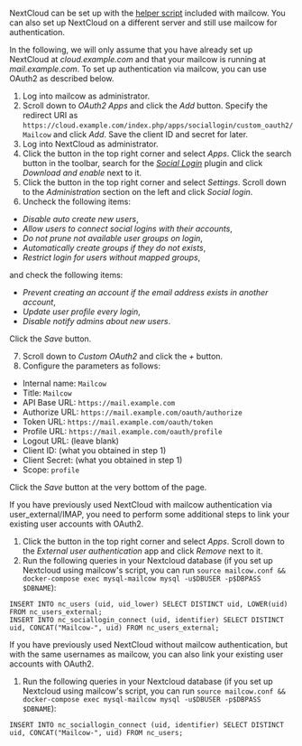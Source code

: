 NextCloud can be set up with the [helper script](https://github.com/mailcow/mailcow-dockerized/raw/master/helper-scripts/nextcloud.sh) included with mailcow. You can also set up NextCloud on a different server and still use mailcow for authentication.

In the following, we will only assume that you have already set up NextCloud at _cloud.example.com_ and that your mailcow is running at _mail.example.com_.
To set up authentication via mailcow, you can use OAuth2 as described below. 

1. Log into mailcow as administrator.
2. Scroll down to _OAuth2 Apps_ and click the _Add_ button. Specify the redirect URI as `https://cloud.example.com/index.php/apps/sociallogin/custom_oauth2/Mailcow` and click _Add_. Save the client ID and secret for later.
3. Log into NextCloud as administrator.
4. Click the button in the top right corner and select _Apps_. Click the search button in the toolbar, search for the [_Social Login_](https://apps.nextcloud.com/apps/sociallogin) plugin and click _Download and enable_ next to it.
5. Click the button in the top right corner and select _Settings_. Scroll down to the _Administration_ section on the left and click _Social login_.
6. Uncheck the following items:
  - _Disable auto create new users_,
  - _Allow users to connect social logins with their accounts_,
  - _Do not prune not available user groups on login_,
  - _Automatically create groups if they do not exists_,
  - _Restrict login for users without mapped groups_,

  and check the following items:
  - _Prevent creating an account if the email address exists in another account_,
  - _Update user profile every login_,
  - _Disable notify admins about new users_.

  Click the _Save_ button.

7. Scroll down to _Custom OAuth2_ and click the _+_ button. 
8. Configure the parameters as follows:
  - Internal name: `Mailcow`
  - Title: `Mailcow`
  - API Base URL: `https://mail.example.com`
  - Authorize URL: `https://mail.example.com/oauth/authorize`
  - Token URL: `https://mail.example.com/oauth/token`
  - Profile URL: `https://mail.example.com/oauth/profile`
  - Logout URL: (leave blank)
  - Client ID: (what you obtained in step 1)
  - Client Secret: (what you obtained in step 1)
  - Scope: `profile`

Click the _Save_ button at the very bottom of the page.

If you have previously used NextCloud with mailcow authentication via user\_external/IMAP, you need to perform some additional steps to link your existing user accounts with OAuth2.

1. Click the button in the top right corner and select _Apps_. Scroll down to the _External user authentication_ app and click _Remove_ next to it.
2. Run the following queries in your Nextcloud database (if you set up Nextcloud using mailcow's script, you can run `source mailcow.conf && docker-compose exec mysql-mailcow mysql -u$DBUSER -p$DBPASS $DBNAME`):
```
INSERT INTO nc_users (uid, uid_lower) SELECT DISTINCT uid, LOWER(uid) FROM nc_users_external;
INSERT INTO nc_sociallogin_connect (uid, identifier) SELECT DISTINCT uid, CONCAT("Mailcow-", uid) FROM nc_users_external;
```

If you have previously used NextCloud without mailcow authentication, but with the same usernames as mailcow, you can also link your existing user accounts with OAuth2.

1. Run the following queries in your Nextcloud database (if you set up Nextcloud using mailcow's script, you can run `source mailcow.conf && docker-compose exec mysql-mailcow mysql -u$DBUSER -p$DBPASS $DBNAME`):
```
INSERT INTO nc_sociallogin_connect (uid, identifier) SELECT DISTINCT uid, CONCAT("Mailcow-", uid) FROM nc_users;
```
